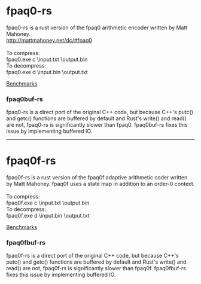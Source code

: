# fpaq0-rs

fpaq0-rs is a rust version of the fpaq0 arithmetic encoder written by Matt Mahoney.<br>
http://mattmahoney.net/dc/#fpaq0<br>
<br>
To compress:<br>
fpaq0.exe c \input.txt \output.bin<br>
To decompress:<br>
fpaq0.exe d \input.bin \output.txt<br>

[Benchmarks](https://sheet.zoho.com/sheet/open/1pcxk88776ef2c512445c948bee21dcbbdba5?sheet=Sheet1&range=A1)

### fpaq0buf-rs
fpaq0-rs is a direct port of the original C++ code, but because C++'s putc() and getc() functions are buffered by default and Rust's write() and read() are not, fpaq0-rs is significantly slower than fpaq0. fpaq0buf-rs fixes this issue by implementing buffered IO.
<hr>

# fpaq0f-rs
fpaq0f-rs is a rust version of the fpaq0f adaptive arithmetic coder written by Matt Mahoney. fpaq0f uses a state map in addition to an order-0 context.<br>
<br>
To compress:<br>
fpaq0f.exe c \input.txt \output.bin<br>
To decompress:<br>
fpaq0f.exe d \input.bin \output.txt<br>

[Benchmarks](https://sheet.zoho.com/sheet/open/1pcxk88776ef2c512445c948bee21dcbbdba5?sheet=Sheet1&range=A1)

### fpaq0fbuf-rs
fpaq0f-rs is a direct port of the original C++ code, but because C++'s putc() and getc() functions are buffered by default and Rust's write() and read() are not, fpaq0f-rs is significantly slower than fpaq0f. fpaq0fbuf-rs fixes this issue by implementing buffered IO.
